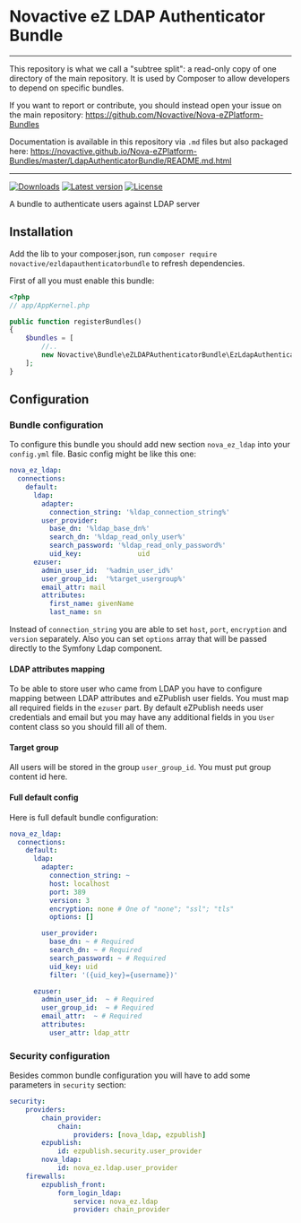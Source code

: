 # Novactive eZ LDAP Authenticator Bundle

----

This repository is what we call a "subtree split": a read-only copy of one directory of the main repository. 
It is used by Composer to allow developers to depend on specific bundles.

If you want to report or contribute, you should instead open your issue on the main repository: https://github.com/Novactive/Nova-eZPlatform-Bundles

Documentation is available in this repository via `.md` files but also packaged here: https://novactive.github.io/Nova-eZPlatform-Bundles/master/LdapAuthenticatorBundle/README.md.html

----

[![Downloads](https://img.shields.io/packagist/dt/novactive/ezldapauthenticatorbundle.svg?style=flat-square)](https://packagist.org/packages/novactive/ezldapauthenticatorbundle)
[![Latest version](https://img.shields.io/github/release/Novactive/NovaeZLdapAuthenticatorBundle.svg?style=flat-square)](https://github.com/Novactive/NovaeZLdapAuthenticatorBundle/releases)
[![License](https://img.shields.io/packagist/l/novactive/ezldapauthenticatorbundle.svg?style=flat-square)](LICENSE)

A bundle to authenticate users against LDAP server

## Installation

Add the lib to your composer.json, run `composer require novactive/ezldapauthenticatorbundle` to refresh dependencies.

First of all you must enable this bundle:
```php
<?php
// app/AppKernel.php

public function registerBundles()
{
    $bundles = [
        //..
        new Novactive\Bundle\eZLDAPAuthenticatorBundle\EzLdapAuthenticatorBundle(),
    ];
}
```
## Configuration
### Bundle configuration
To configure this bundle you should add new section `nova_ez_ldap` into your `config.yml` file.
Basic config might be like this one:

```yaml
nova_ez_ldap:
  connections:
    default:
      ldap:
        adapter:
          connection_string: '%ldap_connection_string%'
        user_provider:
          base_dn: '%ldap_base_dn%'
          search_dn: '%ldap_read_only_user%'
          search_password: '%ldap_read_only_password%'
          uid_key:              uid
      ezuser:
        admin_user_id:  '%admin_user_id%'
        user_group_id:  '%target_usergroup%'
        email_attr: mail
        attributes:
          first_name: givenName
          last_name: sn
```

Instead of `connection_string` you are able to set `host`, `port`, `encryption` and `version` separately.
Also you can set `options` array that will be passed directly to the Symfony Ldap component.

#### LDAP attributes mapping
To be able to store user who came from LDAP you have to configure mapping between LDAP attributes and eZPublish user fields.
You must map all required fields in the `ezuser` part.
By default eZPublish needs user credentials and email but you may have any additional fields in you `User` content class so you should fill all of them.

#### Target group
All users will be stored in the group `user_group_id`. You must put group content id here.

#### Full default config
Here is full default bundle configuration:
```yaml
nova_ez_ldap:
  connections:
    default:
      ldap:
        adapter:
          connection_string: ~
          host: localhost
          port: 389
          version: 3
          encryption: none # One of "none"; "ssl"; "tls"
          options: []

        user_provider:
          base_dn: ~ # Required
          search_dn: ~ # Required
          search_password: ~ # Required
          uid_key: uid
          filter: '({uid_key}={username})'

      ezuser:
        admin_user_id:  ~ # Required
        user_group_id:  ~ # Required
        email_attr:  ~ # Required
        attributes:
          user_attr: ldap_attr
```

### Security configuration
Besides common bundle configuration you will have to add some parameters in `security` section:
```yaml
security:
    providers:
        chain_provider:
            chain:
                providers: [nova_ldap, ezpublish]
        ezpublish:
            id: ezpublish.security.user_provider
        nova_ldap:
            id: nova_ez.ldap.user_provider
    firewalls:
        ezpublish_front:
            form_login_ldap:
                service: nova_ez.ldap
                provider: chain_provider
```
